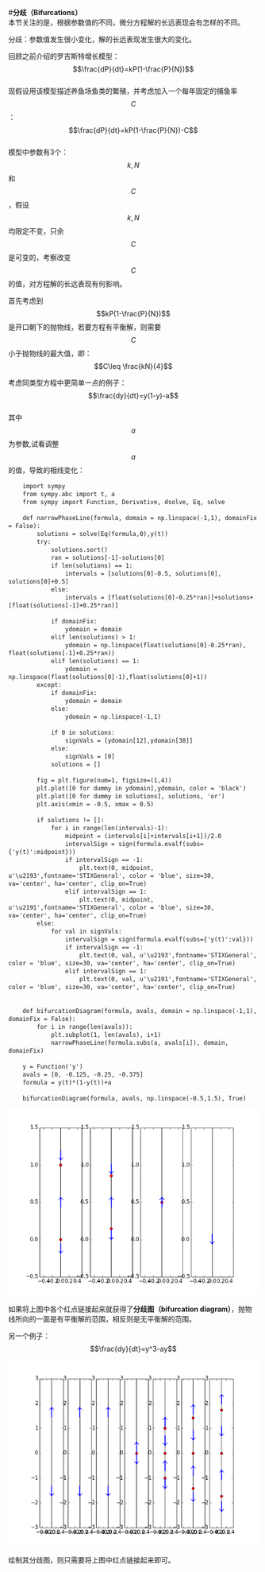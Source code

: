 #**分歧（Bifurcations）**  
本节关注的是，根据参数值的不同，微分方程解的长远表现会有怎样的不同。  

分歧：参数值发生很小变化，解的长远表现发生很大的变化。

回顾之前介绍的罗吉斯特增长模型：
$$\frac{dP}{dt}=kP(1-\frac{P}{N})$$    
现假设用该模型描述养鱼场鱼类的繁殖，并考虑加入一个每年固定的捕鱼率$$C$$：
$$\frac{dP}{dt}=kP(1-\frac{P}{N})-C$$    
模型中参数有3个：$$k,N$$和$$C$$，假设$$k,N$$均限定不变，只余$$C$$是可变的，考察改变$$C$$的值，对方程解的长远表现有何影响。  

首先考虑到$$kP(1-\frac{P}{N})$$是开口朝下的抛物线，若要方程有平衡解，则需要$$C$$小于抛物线的最大值，即：  
$$C\leq \frac{kN}{4}$$  

考虑同类型方程中更简单一点的例子：  
$$\frac{dy}{dt}=y(1-y)-a$$  
其中$$a$$为参数,试看调整$$a$$的值，导致的相线变化： 

```
    import sympy
    from sympy.abc import t, a
    from sympy import Function, Derivative, dsolve, Eq, solve
    
    def narrowPhaseLine(formula, domain = np.linspace(-1,1), domainFix = False):
        solutions = solve(Eq(formula,0),y(t))
        try:
            solutions.sort()
            ran = solutions[-1]-solutions[0]
            if len(solutions) == 1:
                intervals = [solutions[0]-0.5, solutions[0], solutions[0]+0.5]
            else:
                intervals = [float(solutions[0]-0.25*ran)]+solutions+[float(solutions[-1]+0.25*ran)]
    
            if domainFix:
                ydomain = domain
            elif len(solutions) > 1:
                ydomain = np.linspace(float(solutions[0]-0.25*ran), float(solutions[-1]+0.25*ran))
            elif len(solutions) == 1:
                ydomain = np.linspace(float(solutions[0]-1),float(solutions[0]+1))
        except:
            if domainFix:
                ydomain = domain
            else:
                ydomain = np.linspace(-1,1)
    
            if 0 in solutions:
                signVals = [ydomain[12],ydomain[38]]
            else:
                signVals = [0]
            solutions = []
    
        fig = plt.figure(num=1, figsize=(1,4))
        plt.plot([0 for dummy in ydomain],ydomain, color = 'black')
        plt.plot([0 for dummy in solutions], solutions, 'or')
        plt.axis(xmin = -0.5, xmax = 0.5)
    
        if solutions != []:
            for i in range(len(intervals)-1):
                midpoint = (intervals[i]+intervals[i+1])/2.0
                intervalSign = sign(formula.evalf(subs={'y(t)':midpoint}))
                if intervalSign == -1:
                    plt.text(0, midpoint, u'\u2193',fontname='STIXGeneral', color = 'blue', size=30, va='center', ha='center', clip_on=True)
                elif intervalSign == 1:
                    plt.text(0, midpoint, u'\u2191',fontname='STIXGeneral', color = 'blue', size=30, va='center', ha='center', clip_on=True)
        else:
            for val in signVals:
                intervalSign = sign(formula.evalf(subs={'y(t)':val}))
                if intervalSign == -1:
                    plt.text(0, val, u'\u2193',fontname='STIXGeneral', color = 'blue', size=30, va='center', ha='center', clip_on=True)
                elif intervalSign == 1:
                    plt.text(0, val, u'\u2191',fontname='STIXGeneral', color = 'blue', size=30, va='center', ha='center', clip_on=True)
    
    
    def bifurcationDiagram(formula, avals, domain = np.linspace(-1,1), domainFix = False):
        for i in range(len(avals)):
            plt.subplot(1, len(avals), i+1)
            narrowPhaseLine(formula.subs(a, avals[i]), domain, domainFix)
    
    y = Function('y')
    avals = [0, -0.125, -0.25, -0.375]
    formula = y(t)*(1-y(t))+a
    
    bifurcationDiagram(formula, avals, np.linspace(-0.5,1.5), True)
```
![08-01phaseLines](images/08-01phaseLines.png)

如果将上图中各个红点链接起来就获得了**分歧图（bifurcation diagram）**，抛物线所向的一面是有平衡解的范围，相反则是无平衡解的范围。

另一个例子：
$$\frac{dy}{dt}=y^3-ay$$  

![08-02bifurcationDiagram.png](images/08-02bifurcationDiagram.png)

绘制其分歧图，则只需要将上图中红点链接起来即可。







